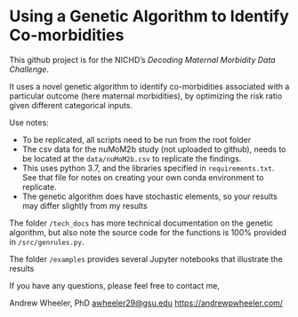 # Using a Genetic Algorithm to Identify Co-morbidities

This github project is for the NICHD’s *Decoding Maternal Morbidity Data Challenge*.

It uses a novel genetic algorithm to identify co-morbidities associated with a particular outcome (here maternal morbidities), by optimizing the risk ratio given different categorical inputs. 

Use notes:

 - To be replicated, all scripts need to be run from the root folder
 - The csv data for the nuMoM2b study (not uploaded to github), needs to be located at the `data/nuMoM2b.csv` to replicate the findings.
 - This uses python 3.7, and the libraries specified in `requirements.txt`. See that file for notes on creating your own conda environment to replicate.
 - The genetic algorithm does have stochastic elements, so your results may differ slightly from my results

The folder `/tech_docs` has more technical documentation on the genetic algorithm, but also note the source code for the functions is 100% provided in `/src/genrules.py`. 

The folder `/examples` provides several Jupyter notebooks that illustrate the results 

If you have any questions, please feel free to contact me,

Andrew Wheeler, PhD
awheeler29@gsu.edu
https://andrewpwheeler.com/